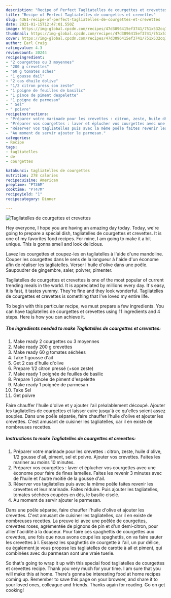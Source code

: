 ```yaml
---
description: "Recipe of Perfect Tagliatelles de courgettes et crevettes"
title: "Recipe of Perfect Tagliatelles de courgettes et crevettes"
slug: 4361-recipe-of-perfect-tagliatelles-de-courgettes-et-crevettes
date: 2021-01-15T12:47:01.550Z
image: https://img-global.cpcdn.com/recipes/47d3096415ef3741/751x532cq70/tagliatelles-de-courgettes-et-crevettes-photo-principale-de-la-recette.jpg
thumbnail: https://img-global.cpcdn.com/recipes/47d3096415ef3741/751x532cq70/tagliatelles-de-courgettes-et-crevettes-photo-principale-de-la-recette.jpg
cover: https://img-global.cpcdn.com/recipes/47d3096415ef3741/751x532cq70/tagliatelles-de-courgettes-et-crevettes-photo-principale-de-la-recette.jpg
author: Earl Craig
ratingvalue: 4.3
reviewcount: 30244
recipeingredient:
- "2 courgettes ou 3 moyennes"
- "200 g crevettes"
- "60 g tomates sches"
- "1 gousse dail"
- "2 cas dhuile dolive"
- "1/2 citron press son zeste"
- "1 poigne de feuilles de basilic"
- "1 pince de piment despelette"
- "1 poigne de parmesan"
- " Sel"
- " poivre"
recipeinstructions:
- "Préparer votre marinade pour les crevettes : citron, zeste, huile d&#39;olive, 1/2 gousse d&#39;ail, piment, sel et poivre. Ajouter vos crevettes. Faites les mariner au moins 10 minutes."
- "Préparer vos courgettes : laver et éplucher vos courgettes avec une économe pour faire de fines lamelles. Faites les revenir 3 minutes avec de l&#39;huile et l&#39;autre moitié de la gousse d&#39;ail."
- "Réserver vos tagliatelles puis avec la même poêle faites revenir les crevettes et leur marinade. Faites réduire. Puis ajouter les tagliatelles, tomates séchées coupées en dés, le basilic ciselé."
- "Au moment de servir ajouter le parmesan."
categories:
- Recipe
tags:
- tagliatelles
- de
- courgettes

katakunci: tagliatelles de courgettes 
nutrition: 278 calories
recipecuisine: American
preptime: "PT36M"
cooktime: "PT47M"
recipeyield: "1"
recipecategory: Dinner

---
```



![Tagliatelles de courgettes et crevettes](https://img-global.cpcdn.com/recipes/47d3096415ef3741/751x532cq70/tagliatelles-de-courgettes-et-crevettes-photo-principale-de-la-recette.jpg)

Hey everyone, I hope you are having an amazing day today. Today, we're going to prepare a special dish, tagliatelles de courgettes et crevettes. It is one of my favorites food recipes. For mine, I am going to make it a bit unique. This is gonna smell and look delicious.

Lavez les courgettes et coupez-les en tagliatelles à l&#39;aide d&#39;une mandoline. Couper les courgettes dans le sens de la longueur à l&#39;aide d&#39;un économe afin de réaliser les tagliatelles. Verser l&#39;huile d&#39;olive dans une poêle. Saupoudrer de gingembre, saler, poivrer, pimenter.

Tagliatelles de courgettes et crevettes is one of the most popular of current trending meals in the world. It is appreciated by millions every day. It's easy, it is fast, it tastes yummy. They're fine and they look wonderful. Tagliatelles de courgettes et crevettes is something that I've loved my entire life.


To begin with this particular recipe, we must prepare a few ingredients. You can have tagliatelles de courgettes et crevettes using 11 ingredients and 4 steps. Here is how you can achieve it.

<!--inarticleads1-->

##### The ingredients needed to make Tagliatelles de courgettes et crevettes:

1. Make ready 2 courgettes ou 3 moyennes
1. Make ready 200 g crevettes
1. Make ready 60 g tomates séchées
1. Take 1 gousse d&#39;ail
1. Get 2 cas d&#39;huile d&#39;olive
1. Prepare 1/2 citron pressé (+son zeste)
1. Make ready 1 poignée de feuilles de basilic
1. Prepare 1 pincée de piment d&#39;espelette
1. Make ready 1 poignée de parmesan
1. Take  Sel
1. Get  poivre


Faire chauffer l&#39;huile d&#39;olive et y ajouter l&#39;ail préalablement découpé. Ajouter les tagliatelles de courgettes et laisser cuire jusqu&#39;à ce qu&#39;elles soient assez souples. Dans une poêle séparée, faire chauffer l&#39;huile d&#39;olive et ajouter les crevettes. C&#39;est amusant de cuisiner les tagliatelles, car il en existe de nombreuses recettes. 

<!--inarticleads2-->

##### Instructions to make Tagliatelles de courgettes et crevettes:

1. Préparer votre marinade pour les crevettes : citron, zeste, huile d&#39;olive, 1/2 gousse d&#39;ail, piment, sel et poivre. Ajouter vos crevettes. Faites les mariner au moins 10 minutes.
1. Préparer vos courgettes : laver et éplucher vos courgettes avec une économe pour faire de fines lamelles. Faites les revenir 3 minutes avec de l&#39;huile et l&#39;autre moitié de la gousse d&#39;ail.
1. Réserver vos tagliatelles puis avec la même poêle faites revenir les crevettes et leur marinade. Faites réduire. Puis ajouter les tagliatelles, tomates séchées coupées en dés, le basilic ciselé.
1. Au moment de servir ajouter le parmesan.


Dans une poêle séparée, faire chauffer l&#39;huile d&#39;olive et ajouter les crevettes. C&#39;est amusant de cuisiner les tagliatelles, car il en existe de nombreuses recettes. La preuve ici avec une poêlée de courgettes, crevettes roses, agrémentée de pignons de pin et d&#39;un demi-citron, pour allier l&#39;acidité à la douceur. Pour faire ces spaghettis de courgettes aux crevettes, une fois que nous avons coupé les spaghettis, on va faire sauter les crevettes à l. Essayez les spaghettis de courgette à l&#39;ail, un pur délice, ou également je vous propose les tagliatelles de carotte à ail et piment, qui combinées avec du parmesan sont une vraie tuerie. 

So that's going to wrap it up with this special food tagliatelles de courgettes et crevettes recipe. Thank you very much for your time. I am sure that you will make this at home. There's gonna be interesting food at home recipes coming up. Remember to save this page on your browser, and share it to your loved ones, colleague and friends. Thanks again for reading. Go on get cooking!

